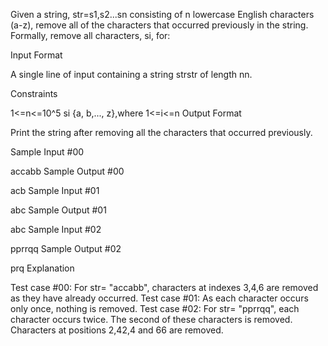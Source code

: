 Given a string, str=s1,s2...sn consisting of n lowercase English characters (a-z), remove all of the characters that occurred previously in the string. Formally, remove all characters, si, for: 


Input Format

A single line of input containing a string strstr of length nn.

Constraints

1<=n<=10^5
si {a, b,..., z},where 1<=i<=n
Output Format

Print the string after removing all the characters that occurred previously.

Sample Input #00

accabb
Sample Output #00

acb
Sample Input #01

abc
Sample Output #01

abc
Sample Input #02

pprrqq
Sample Output #02

prq
Explanation

Test case #00: For str= "accabb", characters at indexes 3,4,6 are removed as they have already occurred. 
Test case #01: As each character occurs only once, nothing is removed. 
Test case #02: For str= "pprrqq", each character occurs twice. The second of these characters is removed. Characters at positions 2,42,4 and 66 are removed.